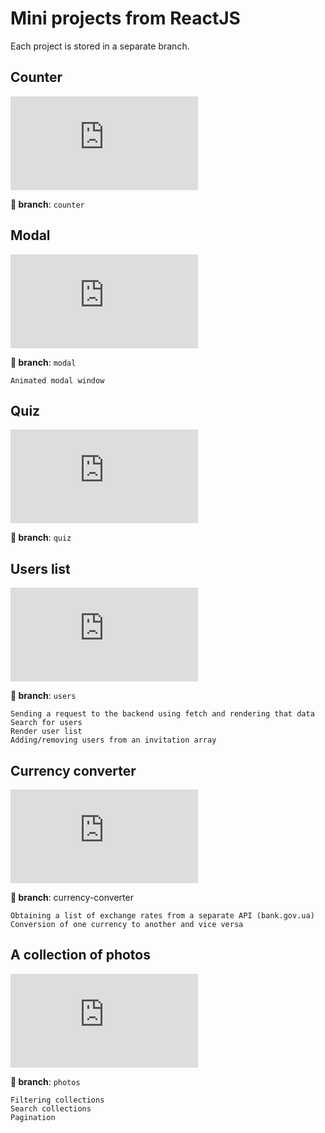 # Mini projects from ReactJS

Each project is stored in a separate branch.

## Counter
![](https://files.fm/thumb_show.php?i=ks9jnukhw)

**🌿 branch**: `counter`


## Modal
![](https://files.fm/thumb_show.php?i=ua3qy6cch)

**🌿 branch**: `modal`

    Animated modal window


## Quiz 
![](https://files.fm/thumb_show.php?i=4x9ppqew7)

**🌿 branch**: `quiz`


## Users list
![](https://files.fm/thumb_show.php?i=ta6wrqcva)

**🌿 branch**: `users`

    Sending a request to the backend using fetch and rendering that data    
    Search for users
    Render user list
    Adding/removing users from an invitation array

## Currency converter
![](https://files.fm/thumb_show.php?i=ta6wrqcva)

**🌿 branch**: currency-converter

    Obtaining a list of exchange rates from a separate API (bank.gov.ua)
    Conversion of one currency to another and vice versa

## A collection of photos
![](https://files.fm/thumb_show.php?i=2z5947b9e)

**🌿 branch**: `photos`

    Filtering collections
    Search collections
    Pagination
